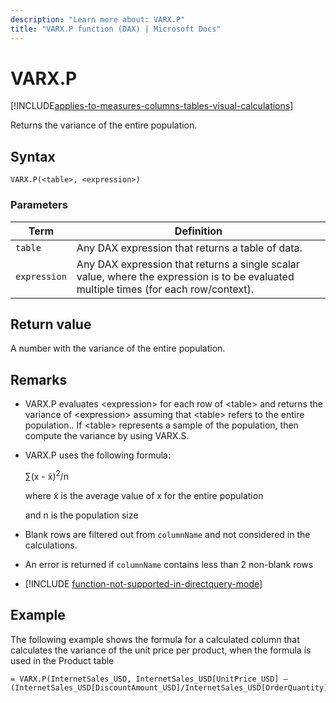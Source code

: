 ```yaml
---
description: "Learn more about: VARX.P"
title: "VARX.P function (DAX) | Microsoft Docs"
---
```

# VARX.P

[!INCLUDE[applies-to-measures-columns-tables-visual-calculations](includes/applies-to-measures-columns-tables-visual-calculations.md)]

Returns the variance of the entire population.  
  
## Syntax  
  
```dax
VARX.P(<table>, <expression>)  
```
  
### Parameters  

|Term|Definition|  
|--------|--------------|  
|`table`|  Any DAX expression that returns a table of data. |  
|`expression`|  Any DAX expression that returns a single scalar value, where the expression is to be evaluated multiple times (for each row/context).  |
  
## Return value

A number with the variance of the entire population.  
  
## Remarks  
  
- VARX.P evaluates &lt;expression&gt; for each row of &lt;table&gt; and returns the variance of &lt;expression&gt; assuming that &lt;table&gt; refers to the entire population.. If &lt;table&gt; represents a sample of the population, then compute the variance by using VARX.S.  
  
- VARX.P uses the following formula:  
  
    ∑(x - x̃)<sup>2</sup>/n  
  
    where x̃ is the average value of x for the entire population  
  
    and n is the population size  
  
- Blank rows are filtered out from `columnName` and not considered in the calculations.  
  
- An error is returned if `columnName` contains less than 2 non-blank rows  
  
- [!INCLUDE [function-not-supported-in-directquery-mode](includes/function-not-supported-in-directquery-mode.md)]
  
## Example

The following example shows the formula for a calculated column that calculates the variance of the unit price per product, when the formula is used in the Product table  
  
```dax
= VARX.P(InternetSales_USD, InternetSales_USD[UnitPrice_USD] –(InternetSales_USD[DiscountAmount_USD]/InternetSales_USD[OrderQuantity]))  
```

